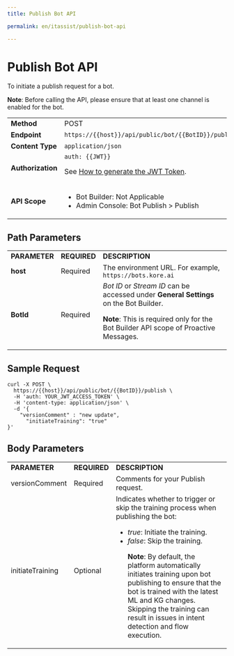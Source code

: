 ```yaml
---
title: Publish Bot API

permalink: en/itassist/publish-bot-api

---
```


# **Publish Bot API**

To initiate a publish request for a bot.

**Note**: Before calling the API, please ensure that at least one channel is enabled for the bot.


<table>
  <tr>
   <td><strong>Method</strong>
   </td>
   <td>POST
   </td>
  </tr>
  <tr>
   <td><strong>Endpoint</strong>
   </td>
   <td><code>https://{{host}}/api/public/bot/{{BotID}}/publish</code>
   </td>
  </tr>
  <tr>
   <td><strong>Content Type</strong>
   </td>
   <td><code>application/json</code>
   </td>
  </tr>
  <tr>
   <td><strong>Authorization</strong>
   </td>
   <td><code>auth: {{JWT}}</code>
<p>
See <a href="https://developer.kore.ai/docs/bots/api-guide/apis/#Generating_the_JWT_Token">How to generate the JWT Token</a>.
   </td>
  </tr>
  <tr>
   <td><strong>API Scope</strong>
   </td>
   <td>
<ul>

<li>Bot Builder: Not Applicable

<li>Admin Console: Bot Publish > Publish
</li>
</ul>
   </td>
  </tr>
</table>


 


## Path Parameters


<table>
  <tr>
   <td><strong>PARAMETER</strong>
   </td>
   <td><strong>REQUIRED</strong>
   </td>
   <td><strong>DESCRIPTION</strong>
   </td>
  </tr>
  <tr>
   <td><strong>host</strong>
   </td>
   <td>Required
   </td>
   <td>The environment URL. For example, <code>https://bots.kore.ai</code>
   </td>
  </tr>
  <tr>
   <td><strong>BotId</strong>
   </td>
   <td>Required
   </td>
   <td><em>Bot ID</em> or <em>Stream ID</em> can be accessed under <strong>General Settings </strong>on the Bot Builder.
<p>
<strong>Note</strong>: This is required only for the Bot Builder API scope of Proactive Messages.
   </td>
  </tr>
</table>


 


## Sample Request


```
curl -X POST \
  https://{{host}}/api/public/bot/{{BotID}}/publish \
  -H 'auth: YOUR_JWT_ACCESS_TOKEN' \
  -H 'content-type: application/json' \
  -d '{
	"versionComment" : "new update",
      "initiateTraining": "true"
}'
```


 


## Body Parameters


<table>
  <tr>
   <td><strong>PARAMETER</strong>
   </td>
   <td><strong>REQUIRED</strong>
   </td>
   <td><strong>DESCRIPTION</strong>
   </td>
  </tr>
  <tr>
   <td>versionComment
   </td>
   <td>Required
   </td>
   <td>Comments for your Publish request.
   </td>
  </tr>
  <tr>
   <td>initiateTraining
   </td>
   <td>Optional
   </td>
   <td>Indicates whether to trigger or skip the training process when publishing the bot: 
<ul>

<li><em>true</em>: Initiate the training.

<li><em>false</em>: Skip the training.

<p>
<strong>Note</strong>: By default, the platform automatically initiates training upon bot publishing to ensure that the bot is trained with the latest ML and KG changes. Skipping the training can result in issues in intent detection and flow execution.
</li>
</ul>
   </td>
  </tr>
</table>


 
